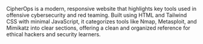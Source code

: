 CipherOps is a modern, responsive website that highlights key tools used in offensive cybersecurity and red teaming. Built using HTML and Tailwind CSS with minimal JavaScript, it categorizes tools like Nmap, Metasploit, and Mimikatz into clear sections, offering a clean and organized reference for ethical hackers and security learners.
